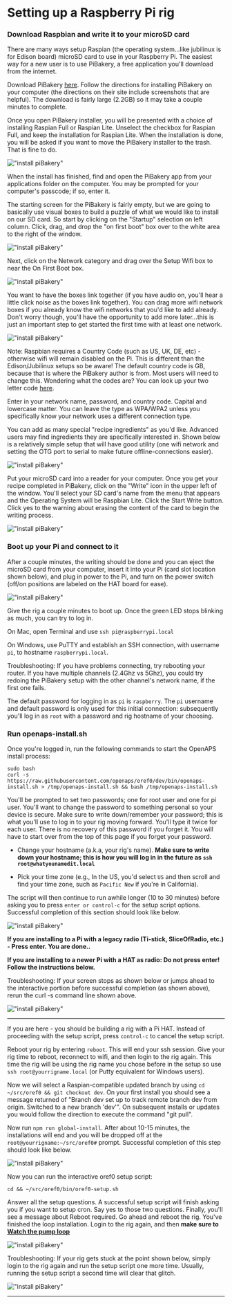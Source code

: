 # Setting up a Raspberry Pi rig

### Download Raspbian and write it to your microSD card ###

There are many ways setup Raspian (the operating system...like jubilinux is for Edison board) microSD card to use in your Raspberry Pi.  The easiest way for a new user is to use PiBakery, a free application you'll download from the internet.

Download PiBakery [here](http://pibakery.org/download.html).  Follow the directions for installing PiBakery on your computer (the directions on their site include screenshots that are helpful).  The download is fairly large (2.2GB) so it may take a couple minutes to complete.

Once you open PiBakery installer, you will be presented with a choice of installing Raspian Full or Raspian Lite.  Unselect the checkbox for Raspian Full, and keep the installation for Raspian Lite.  When the installation is done, you will be asked if you want to move the PiBakery installer to the trash.  That is fine to do.

!["install piBakery"](../Images/build-your-rig/pi-raspian-lite.png)

When the install has finished, find and open the PiBakery app from your applications folder on the computer.  You may be prompted for your computer's passcode; if so, enter it.

The starting screen for the PiBakery is fairly empty, but we are going to basically use visual boxes to build a puzzle of what we would like to install on our SD card.  So start by clicking on the "Startup" selection on left column.  Click, drag, and drop the "on first boot" box over to the white area to the right of the window.  

!["install piBakery"](../Images/build-your-rig/pi-step1.png)

Next, click on the Network category and drag over the Setup Wifi box to near the On First Boot box.

!["install piBakery"](../Images/build-your-rig/pi-step2.png)

You want to have the boxes link together (if you have audio on, you'll hear a little click noise as the boxes link together).  You can drag more wifi network boxes if you already know the wifi networks that you'd like to add already.  Don't worry though, you'll have the opportunity to add more later...this is just an important step to get started the first time with at least one network.

!["install piBakery"](../Images/build-your-rig/pi-step3.png)

Note:  Raspbian requires a Country Code (such as US, UK, DE, etc) - otherwise wifi will remain disabled on the Pi.  This is different than the Edison/Jubilinux setups so be aware!  The default country code is GB, because that is where the PiBakery author is from.  Most users will need to change this.  Wondering what the codes are?  You can look up your two letter code [here](https://www.iso.org/obp/ui/#search/code/).

Enter in your network name, password, and country code.  Capital and lowercase matter.  You can leave the type as WPA/WPA2 unless you specifically know your network uses a different connection type.

You can add as many special "recipe ingredients" as you'd like.  Advanced users may find ingredients they are specifically interested in.  Shown below is a relatively simple setup that will have good utility (one wifi network and setting the OTG port to serial to make future offline-connections easier).  

!["install piBakery"](../Images/build-your-rig/pi-step4.png)

Put your microSD card into a reader for your computer.  Once you get your recipe completed in PiBakery, click on the "Write" icon in the upper left of the window. You'll select your SD card's name from the menu that appears and the Operating System will be Raspbian Lite.  Click the Start Write button.  Click yes to the warning about erasing the content of the card to begin the writing process.

!["install piBakery"](../Images/build-your-rig/pi-step5.png)

### Boot up your Pi and connect to it ###

After a couple minutes, the writing should be done and you can eject the microSD card from your computer, insert it into your Pi (card slot location shown below), and plug in power to the Pi, and turn on the power switch (off/on positions are labeled on the HAT board for ease).

!["install piBakery"](../Images/build-your-rig/pi-insert.jpg)

Give the rig a couple minutes to boot up.  Once the green LED stops blinking as much, you can try to log in.

On Mac, open Terminal and use `ssh pi@raspberrypi.local`

On Windows, use PuTTY and establish an SSH connection, with username `pi`, to hostname `raspberrypi.local`. 

Troubleshooting:  If you have problems connecting, try rebooting your router.  If you have multiple channels (2.4Ghz vs 5Ghz), you could try redoing the PiBakery setup with the other channel's network name, if the first one fails.

The default password for logging in as `pi` is `raspberry`.  The `pi` username and default password is only used for this initial connection: subsequently you'll log in as `root` with a password and rig hostname of your choosing.

### Run openaps-install.sh ###

Once you're logged in, run the following commands to start the OpenAPS install process:

```
sudo bash
curl -s https://raw.githubusercontent.com/openaps/oref0/dev/bin/openaps-install.sh > /tmp/openaps-install.sh && bash /tmp/openaps-install.sh
```

You'll be prompted to set two passwords; one for root user and one for pi user.  You'll want to change the password to something personal so your device is secure. Make sure to write down/remember your password; this is what you'll use to log in to your rig moving forward. You'll type it twice for each user.  There is no recovery of this password if you forget it.  You will have to start over from the top of this page if you forget your password.

* Change your hostname (a.k.a, your rig's name). **Make sure to write down your hostname; this is how you will log in in the future as `ssh root@whatyounamedit.local`**

* Pick your time zone (e.g., In the US, you'd select `US` and then scroll and find your time zone, such as `Pacific New` if you're in California).

The script will then continue to run awhile longer (10 to 30 minutes) before asking you to press `enter or control-c` for the setup script options.  Successful completion of this section should look like below.  


!["install piBakery"](../Images/build-your-rig/pi-curl-success.png)

**If you are installing to a Pi with a legacy radio (Ti-stick, SliceOfRadio, etc.) - Press enter.  You are done..**

**If you are installing to a newer Pi with a HAT as radio: Do not press enter!  Follow the instructions below.**


Troubleshooting:  If your screen stops as shown below or jumps ahead to the interactive portion before successful completion (as shown above), rerun the curl -s command line shown above.  

!["install piBakery"](../Images/build-your-rig/pi-curl-fail.png)


**************************
If you are here - you should be building a rig with a Pi HAT.  Instead of proceeding with the setup script, press `control-c` to cancel the setup script.

Reboot your rig by entering `reboot`.  This will end your ssh session.  Give your rig time to reboot, reconnect to wifi, and then login to the rig again.  This time the rig will be using the rig name you chose before in the setup so use `ssh root@yourrigname.local` (or Putty equivalent for Windows users).

Now we will select a Raspian-compatible updated branch by using `cd ~/src/oref0 && git checkout dev`. On your first install you should see a message returned of "Branch dev set up to track remote branch dev from origin. Switched to a new branch 'dev'". On subsequent installs or updates you would follow the direction to execute the command "git pull".

Now run `npm run global-install`.  After about 10-15 minutes, the installations will end and you will be dropped off at the `root@yourrigname:~/src/oref0#` prompt.  Successful completion of this step should look like below.

!["install piBakery"](../Images/build-your-rig/pi-install-success.png)

Now you can run the interactive oref0 setup script:

`cd && ~/src/oref0/bin/oref0-setup.sh`

Answer all the setup questions.  A successful setup script will finish asking you if you want to setup cron.  Say yes to those two questions.  Finally, you'll see a message about Reboot required.  Go ahead and reboot the rig.  You've finished the loop installation.  Login to the rig again, and then **make sure to [Watch the pump loop](http://openaps.readthedocs.io/en/latest/docs/Build%20Your%20Rig/OpenAPS-install.html#step-5-watch-your-pump-loop-log)**

!["install piBakery"](../Images/build-your-rig/pi-loop-install.png)

Troubleshooting: If your rig gets stuck at the point shown below, simply login to the rig again and run the setup script one more time.  Usually, running the setup script a second time will clear that glitch.

!["install piBakery"](../Images/build-your-rig/pi-setup-stuck.png)

*****************************



